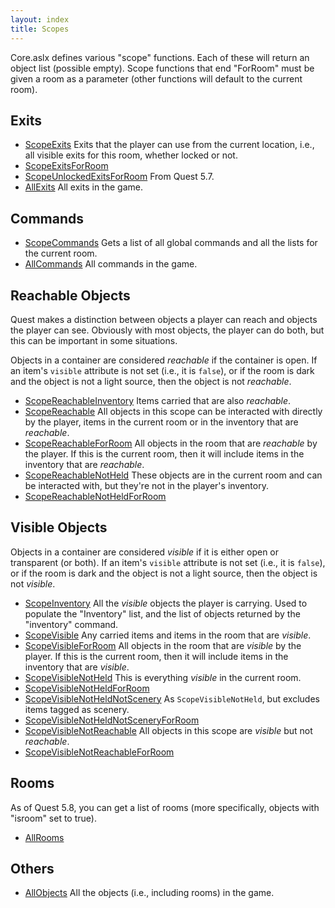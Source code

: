 ```yaml
---
layout: index
title: Scopes
---
```


Core.aslx defines various "scope" functions. Each of these will return an object list (possible empty). Scope functions that end "ForRoom" must be given a room as a parameter (other functions will default to the current room).


Exits
-----

* [ScopeExits](functions/corelibrary/scopeexits.html) Exits that the player can use from the current location, i.e., all visible exits for this room, whether locked or not.
* [ScopeExitsForRoom](functions/corelibrary/scopeexitsforroom.html)
* [ScopeUnlockedExitsForRoom](functions/corelibrary/scopeunlockedexitsforroom.html) From Quest 5.7.
* [AllExits](functions/allexits.html) All exits in the game.


Commands
--------

* [ScopeCommands](functions/corelibrary/scopecommands.html) Gets a list of all global commands and all the lists for the current room.
* [AllCommands](functions/allcommands.html) All commands in the game.


Reachable Objects
-----------------

Quest makes a distinction between objects a player can reach and objects the player can see. Obviously with most objects, the player can do both, but this can be important in some situations.

Objects in a container are considered _reachable_ if the container is open. If an item's `visible` attribute is not set (i.e., it is `false`), or if the room is dark and the object is not a light source, then the object is not _reachable_.

* [ScopeReachableInventory](functions/corelibrary/scopereachableinventory.html) Items carried that are also _reachable_.
* [ScopeReachable](functions/corelibrary/scopereachable.html) All objects in this scope can be interacted with directly by the player, items in the current room or in the inventory that are _reachable_.
* [ScopeReachableForRoom](functions/corelibrary/scopereachableforroom.html) All objects in the room that are _reachable_ by the player. If this is the current room, then it will include items in the inventory that are _reachable_.
* [ScopeReachableNotHeld](functions/corelibrary/scopereachablenotheld.html) These objects are in the current room and can be interacted with, but they're not in the player's inventory.
* [ScopeReachableNotHeldForRoom](functions/corelibrary/scopereachablenotheldforroom.html)


Visible Objects
---------------

Objects in a container are considered _visible_ if it is either open or transparent (or both). If an item's `visible` attribute is not set (i.e., it is `false`), or if the room is dark and the object is not a light source, then the object is not _visible_.

* [ScopeInventory](functions/corelibrary/scopeinventory.html) All the _visible_ objects the player is carrying. Used to populate the "Inventory" list, and the list of objects returned by the "inventory" command.
* [ScopeVisible](functions/corelibrary/scopevisible.html) Any carried items and items in the room that are _visible_.
* [ScopeVisibleForRoom](functions/corelibrary/scopevisibleforroom.html) All objects in the room that are _visible_ by the player. If this is the current room, then it will include items in the inventory that are _visible_.
* [ScopeVisibleNotHeld](functions/corelibrary/scopevisiblenotheld.html) This is everything _visible_ in the current room.
* [ScopeVisibleNotHeldForRoom](functions/corelibrary/scopevisiblenotheldforroom.html)
* [ScopeVisibleNotHeldNotScenery](functions/corelibrary/scopevisiblenotheldnotscenery.html) As `ScopeVisibleNotHeld`, but excludes items tagged as scenery.
* [ScopeVisibleNotHeldNotSceneryForRoom](functions/corelibrary/scopevisiblenotheldnotsceneryforroom.html)
* [ScopeVisibleNotReachable](functions/corelibrary/scopevisiblenotreachable.html) All objects in this scope are _visible_ but not _reachable_.
* [ScopeVisibleNotReachableForRoom](functions/corelibrary/scopevisiblenotreachableforroom.html)


Rooms
------

As of Quest 5.8, you can get a list of rooms (more specifically, objects with "isroom" set to true).

* [AllRooms](functions/corelibrary/allrooms.html)


Others
------

* [AllObjects](functions/allobjects.html) All the objects (i.e., including rooms) in the game.
